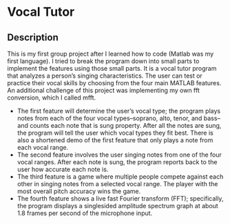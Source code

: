# Vocal Tutor

## Description

This is my first group project after I learned how to code (Matlab was my first language). I tried to break the program down into small parts to implement the features using those small parts. It is a vocal tutor program that analyzes a person’s singing characteristics. The user can test or practice their vocal skills by choosing from the four main MATLAB features. An additional challenge of this project was implementing my own fft conversion, which I called mfft.

- The first feature will determine the user’s vocal type; the program plays notes from each of the four vocal types–soprano, alto, tenor, and bass–and counts each note that is sung property. After all the notes are sung, the program will tell the user which vocal types they fit best. There is also a shortened demo of the first feature that only plays a note from each vocal range. 
- The second feature involves the user singing notes from one of the four vocal ranges. After each note is sung, the program reports back to the user how accurate each note is. 
- The third feature is a game where multiple people compete against each other in singing notes from a selected vocal range. The player with the most overall pitch accuracy wins the game. 
- The fourth feature shows a live fast Fourier transform (FFT); specifically, the program displays a single­sided amplitude spectrum graph at about 1.8 frames per second of the microphone input.
